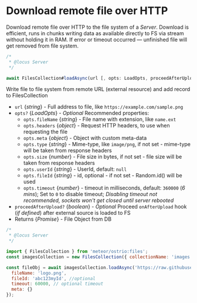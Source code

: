 # Download remote file over HTTP

Download remote file over HTTP to the file system of a *Server*. Download is efficient, runs in chunks writing data as available directly to FS via stream without holding it in RAM. If error or timeout occurred — unfinished file will get removed from file system.

```js
/*
 * @locus Server
 */

await FilesCollection#loadAsync(url [, opts: LoadOpts, proceedAfterUpload: boolean]): Promise<FileObj>;
```

Write file to file system from remote URL (external resource) and add record to FilesCollection

- `url` {*string*} - Full address to file, like `https://example.com/sample.png`
- `opts?` {*LoadOpts*} - *Optional* Recommended properties:
  - `opts.fileName` {*string*} - File name with extension, like `name.ext`
  - `opts.headers` {*object*} - Request HTTP headers, to use when requesting the file
  - `opts.meta` {*object*} - Object with custom meta-data
  - `opts.type` {*string*} - Mime-type, like `image/png`, if not set - mime-type will be taken from response headers
  - `opts.size` {*number*} - File size in bytes, if not set - file size will be taken from response headers
  - `opts.userId` {*string*} - UserId, default: `null`
  - `opts.fileId` {*string*} - id, optional - if not set - Random.id() will be used
  - `opts.timeout` {*number*} - timeout in milliseconds, default: `360000` (*6 mins*); Set to `0` to disable timeout; *Disabling timeout not recommended, sockets won't get closed until server rebooted*
- `proceedAfterUpload?` {*boolean*} - *Optional* Proceed `onAfterUpload` hook (*if defined*) after external source is loaded to FS
- Returns {*Promise<FileObj>*} - File Object from DB

```js
/*
 * @locus Server
 */

import { FilesCollection } from 'meteor/ostrio:files';
const imagesCollection = new FilesCollection({ collectionName: 'images' });

const fileObj = await imagesCollection.loadAsync('https://raw.githubusercontent.com/veliovgroup/Meteor-Files/master/logo.png', {
  fileName: 'logo.png',
  fileId: 'abc123myId', //optional
  timeout: 60000, // optional timeout
  meta: {}
});
```
